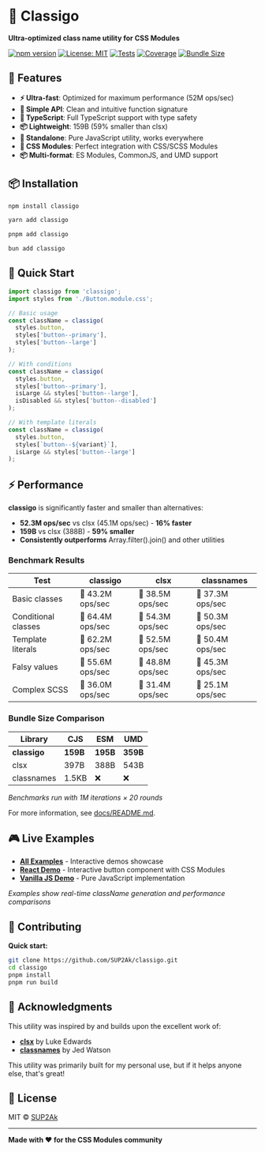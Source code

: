 # 🎯 Classigo

**Ultra-optimized class name utility for CSS Modules**

[![npm version](https://badge.fury.io/js/classigo.svg)](https://badge.fury.io/js/classigo)
[![License: MIT](https://img.shields.io/badge/License-MIT-yellow.svg)](https://opensource.org/licenses/MIT)
[![Tests](https://github.com/SUP2Ak/classigo/workflows/CI/badge.svg)](https://github.com/SUP2Ak/classigo/actions)
[![Coverage](https://codecov.io/gh/SUP2Ak/classigo/branch/main/graph/badge.svg)](https://codecov.io/gh/SUP2Ak/classigo)
[![Bundle Size](https://img.shields.io/bundlephobia/min/classigo)](https://bundlephobia.com/package/classigo)

## 🚀 Features

- **⚡ Ultra-fast**: Optimized for maximum performance (52M ops/sec)
- **🎯 Simple API**: Clean and intuitive function signature
- **🔧 TypeScript**: Full TypeScript support with type safety
- **📦 Lightweight**: 159B (59% smaller than clsx)
- **🔄 Standalone**: Pure JavaScript utility, works everywhere
- **🎨 CSS Modules**: Perfect integration with CSS/SCSS Modules
- **📦 Multi-format**: ES Modules, CommonJS, and UMD support

## 📦 Installation

```bash
npm install classigo
```

```bash
yarn add classigo
```

```bash
pnpm add classigo
```

```bash
bun add classigo
```



## 🎯 Quick Start

```typescript
import classigo from 'classigo';
import styles from './Button.module.css';

// Basic usage
const className = classigo(
  styles.button,
  styles['button--primary'],
  styles['button--large']
);

// With conditions
const className = classigo(
  styles.button,
  styles['button--primary'],
  isLarge && styles['button--large'],
  isDisabled && styles['button--disabled']
);

// With template literals
const className = classigo(
  styles.button,
  styles[`button--${variant}`],
  isLarge && styles['button--large']
);
```



## ⚡ Performance

**classigo** is significantly faster and smaller than alternatives:

- **52.3M ops/sec** vs clsx (45.1M ops/sec) - **16% faster**
- **159B** vs clsx (388B) - **59% smaller**
- **Consistently outperforms** Array.filter().join() and other utilities

### Benchmark Results

| Test | classigo | clsx | classnames |
|------|----------|------|------------|
| Basic classes | 🥇 43.2M ops/sec | 🥈 38.5M ops/sec | 🥉 37.3M ops/sec |
| Conditional classes | 🥇 64.4M ops/sec | 🥈 54.3M ops/sec | 🥉 50.3M ops/sec |
| Template literals | 🥇 62.2M ops/sec | 🥈 52.5M ops/sec | 🥉 50.4M ops/sec |
| Falsy values | 🥇 55.6M ops/sec | 🥈 48.8M ops/sec | 🥉 45.3M ops/sec |
| Complex SCSS | 🥇 36.0M ops/sec | 🥈 31.4M ops/sec | 🥉 25.1M ops/sec |

### Bundle Size Comparison

| Library | CJS | ESM | UMD |
|---------|-----|-----|-----|
| **classigo** | **159B** | **195B** | **359B** |
| clsx | 397B | 388B | 543B |
| classnames | 1.5KB | ❌ | ❌ |

*Benchmarks run with 1M iterations × 20 rounds*

For more information, see [docs/README.md](./docs/README.md).

## 🎮 Live Examples

- **[All Examples](https://sup2ak.github.io/classigo/examples/)** - Interactive demos showcase
- **[React Demo](https://sup2ak.github.io/classigo/examples/react-demo/)** - Interactive button component with CSS Modules
- **[Vanilla JS Demo](https://sup2ak.github.io/classigo/examples/vanilla-demo/)** - Pure JavaScript implementation

*Examples show real-time className generation and performance comparisons*

## 🤝 Contributing

**Quick start:**
```bash
git clone https://github.com/SUP2Ak/classigo.git
cd classigo
pnpm install
pnpm run build
```

## 🙏 Acknowledgments

This utility was inspired by and builds upon the excellent work of:

- **[clsx](https://github.com/lukeed/clsx)** by Luke Edwards
- **[classnames](https://github.com/JedWatson/classnames)** by Jed Watson

This utility was primarily built for my personal use, but if it helps anyone else, that's great!

## 📄 License

MIT © [SUP2Ak](https://github.com/SUP2Ak)

---

**Made with ❤️ for the CSS Modules community**
